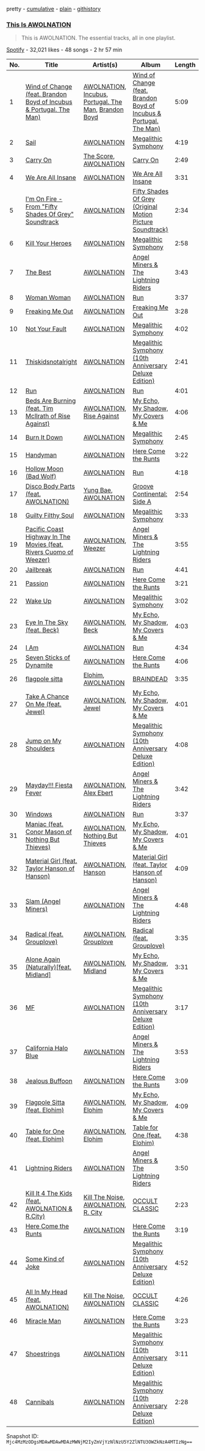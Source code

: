 pretty - [cumulative](/playlists/cumulative/37i9dQZF1DZ06evO2yLRw4.md) - [plain](/playlists/plain/37i9dQZF1DZ06evO2yLRw4) - [githistory](https://github.githistory.xyz/mackorone/spotify-playlist-archive/blob/main/playlists/plain/37i9dQZF1DZ06evO2yLRw4)

### [This Is AWOLNATION](https://open.spotify.com/playlist/37i9dQZF1DZ06evO2yLRw4)

> This is AWOLNATION\. The essential tracks, all in one playlist.

[Spotify](https://open.spotify.com/user/spotify) - 32,021 likes - 48 songs - 2 hr 57 min

| No. | Title | Artist(s) | Album | Length |
|---|---|---|---|---|
| 1 | [Wind of Change \(feat\. Brandon Boyd of Incubus & Portugal\. The Man\)](https://open.spotify.com/track/6dgniKsterTlem7d54gGjP) | [AWOLNATION](https://open.spotify.com/artist/4njdEjTnLfcGImKZu1iSrz), [Incubus](https://open.spotify.com/artist/3YcBF2ttyueytpXtEzn1Za), [Portugal\. The Man](https://open.spotify.com/artist/4kI8Ie27vjvonwaB2ePh8T), [Brandon Boyd](https://open.spotify.com/artist/0QmjlE852mAIaEt2IpBquO) | [Wind of Change \(feat\. Brandon Boyd of Incubus & Portugal\. The Man\)](https://open.spotify.com/album/5Nu3B843pAWSp8gOCcVxkx) | 5:09 |
| 2 | [Sail](https://open.spotify.com/track/7ueP5u2qkdZbIPN2YA6LR0) | [AWOLNATION](https://open.spotify.com/artist/4njdEjTnLfcGImKZu1iSrz) | [Megalithic Symphony](https://open.spotify.com/album/1fag8cnc5p4Umu4tRMAsLv) | 4:19 |
| 3 | [Carry On](https://open.spotify.com/track/58hzFlHm1gKIJzRMSt0vWV) | [The Score](https://open.spotify.com/artist/2q3GG88dVwuQPF4FmySr9I), [AWOLNATION](https://open.spotify.com/artist/4njdEjTnLfcGImKZu1iSrz) | [Carry On](https://open.spotify.com/album/4JnL4N9xWOWrQIF7rCdEXH) | 2:49 |
| 4 | [We Are All Insane](https://open.spotify.com/track/2N175zTqPQhQ5FHOrgsW3h) | [AWOLNATION](https://open.spotify.com/artist/4njdEjTnLfcGImKZu1iSrz) | [We Are All Insane](https://open.spotify.com/album/5ymWKh4Tp382PsDDSimpNI) | 3:31 |
| 5 | [I'm On Fire \- From "Fifty Shades Of Grey" Soundtrack](https://open.spotify.com/track/71dvxqSL0JT3J4Uv2WdPJx) | [AWOLNATION](https://open.spotify.com/artist/4njdEjTnLfcGImKZu1iSrz) | [Fifty Shades Of Grey \(Original Motion Picture Soundtrack\)](https://open.spotify.com/album/4gnEi23PFBwHXT9rMqTsN5) | 2:34 |
| 6 | [Kill Your Heroes](https://open.spotify.com/track/7LJF6AtijSniUJpmZTqKRj) | [AWOLNATION](https://open.spotify.com/artist/4njdEjTnLfcGImKZu1iSrz) | [Megalithic Symphony](https://open.spotify.com/album/1fag8cnc5p4Umu4tRMAsLv) | 2:58 |
| 7 | [The Best](https://open.spotify.com/track/1t4wa5r7E7oZ2D4G07JFsI) | [AWOLNATION](https://open.spotify.com/artist/4njdEjTnLfcGImKZu1iSrz) | [Angel Miners & The Lightning Riders](https://open.spotify.com/album/4lO7GONtjBvEqVDc5UQurZ) | 3:43 |
| 8 | [Woman Woman](https://open.spotify.com/track/7oaBv3Bx1ySw1QOY0yUxzQ) | [AWOLNATION](https://open.spotify.com/artist/4njdEjTnLfcGImKZu1iSrz) | [Run](https://open.spotify.com/album/6yGp5e6Puhx155c8dQ8e6P) | 3:37 |
| 9 | [Freaking Me Out](https://open.spotify.com/track/3I8U8BMugXc4ZGzAl5IkCc) | [AWOLNATION](https://open.spotify.com/artist/4njdEjTnLfcGImKZu1iSrz) | [Freaking Me Out](https://open.spotify.com/album/4zfYtnA9PxMK3daDkQrqpN) | 3:28 |
| 10 | [Not Your Fault](https://open.spotify.com/track/31hUonEmUsEVd0FMRv1s5r) | [AWOLNATION](https://open.spotify.com/artist/4njdEjTnLfcGImKZu1iSrz) | [Megalithic Symphony](https://open.spotify.com/album/1fag8cnc5p4Umu4tRMAsLv) | 4:02 |
| 11 | [Thiskidsnotalright](https://open.spotify.com/track/0dGPGavyiPtOdAGGi11pt3) | [AWOLNATION](https://open.spotify.com/artist/4njdEjTnLfcGImKZu1iSrz) | [Megalithic Symphony \(10th Anniversary Deluxe Edition\)](https://open.spotify.com/album/5JNXvM5u7H04wj71hDLfux) | 2:41 |
| 12 | [Run](https://open.spotify.com/track/2wIC3jqtTK78zQMdj1DRLu) | [AWOLNATION](https://open.spotify.com/artist/4njdEjTnLfcGImKZu1iSrz) | [Run](https://open.spotify.com/album/6yGp5e6Puhx155c8dQ8e6P) | 4:01 |
| 13 | [Beds Are Burning \(feat\. Tim Mcllrath of Rise Against\)](https://open.spotify.com/track/0yTSj2rIX1OeYQJcunbi5N) | [AWOLNATION](https://open.spotify.com/artist/4njdEjTnLfcGImKZu1iSrz), [Rise Against](https://open.spotify.com/artist/6Wr3hh341P84m3EI8qdn9O) | [My Echo, My Shadow, My Covers & Me](https://open.spotify.com/album/7AERvdOdM3KBn5XaCs42dW) | 4:06 |
| 14 | [Burn It Down](https://open.spotify.com/track/4apfsISItA7UeoSZsw5DsB) | [AWOLNATION](https://open.spotify.com/artist/4njdEjTnLfcGImKZu1iSrz) | [Megalithic Symphony](https://open.spotify.com/album/1fag8cnc5p4Umu4tRMAsLv) | 2:45 |
| 15 | [Handyman](https://open.spotify.com/track/2o2RDduVgudcGSLrFaV1D0) | [AWOLNATION](https://open.spotify.com/artist/4njdEjTnLfcGImKZu1iSrz) | [Here Come the Runts](https://open.spotify.com/album/57zNKp8j0mG1rNtbEVkLMV) | 3:22 |
| 16 | [Hollow Moon \(Bad Wolf\)](https://open.spotify.com/track/7cfr3F2jpzjwqL6ZhGfjtH) | [AWOLNATION](https://open.spotify.com/artist/4njdEjTnLfcGImKZu1iSrz) | [Run](https://open.spotify.com/album/6yGp5e6Puhx155c8dQ8e6P) | 4:18 |
| 17 | [Disco Body Parts \(feat\. AWOLNATION\)](https://open.spotify.com/track/4W0PnZs6I5KLx3lbPUwnI2) | [Yung Bae](https://open.spotify.com/artist/30FDJPN3RtwJZ20g5YGCRX), [AWOLNATION](https://open.spotify.com/artist/4njdEjTnLfcGImKZu1iSrz) | [Groove Continental: Side A](https://open.spotify.com/album/4f4Mgrjdn7P6SoSLV6SWHI) | 2:54 |
| 18 | [Guilty Filthy Soul](https://open.spotify.com/track/3nyvjKrxPNMnX4GtXIbLJk) | [AWOLNATION](https://open.spotify.com/artist/4njdEjTnLfcGImKZu1iSrz) | [Megalithic Symphony](https://open.spotify.com/album/1fag8cnc5p4Umu4tRMAsLv) | 3:33 |
| 19 | [Pacific Coast Highway In The Movies \(feat\. Rivers Cuomo of Weezer\)](https://open.spotify.com/track/0oS1aOj8pLkDV9bGp7j95G) | [AWOLNATION](https://open.spotify.com/artist/4njdEjTnLfcGImKZu1iSrz), [Weezer](https://open.spotify.com/artist/3jOstUTkEu2JkjvRdBA5Gu) | [Angel Miners & The Lightning Riders](https://open.spotify.com/album/4lO7GONtjBvEqVDc5UQurZ) | 3:55 |
| 20 | [Jailbreak](https://open.spotify.com/track/57UIoWO4bNtnrTRXHvHfbL) | [AWOLNATION](https://open.spotify.com/artist/4njdEjTnLfcGImKZu1iSrz) | [Run](https://open.spotify.com/album/6yGp5e6Puhx155c8dQ8e6P) | 4:41 |
| 21 | [Passion](https://open.spotify.com/track/4WyDmwmeBdrGgJEQquZfz3) | [AWOLNATION](https://open.spotify.com/artist/4njdEjTnLfcGImKZu1iSrz) | [Here Come the Runts](https://open.spotify.com/album/57zNKp8j0mG1rNtbEVkLMV) | 3:21 |
| 22 | [Wake Up](https://open.spotify.com/track/1G6veZVvJjrSwCytFAKVkb) | [AWOLNATION](https://open.spotify.com/artist/4njdEjTnLfcGImKZu1iSrz) | [Megalithic Symphony](https://open.spotify.com/album/1fag8cnc5p4Umu4tRMAsLv) | 3:02 |
| 23 | [Eye In The Sky \(feat\. Beck\)](https://open.spotify.com/track/4JxXyhC4FAALmp7uXrmsrG) | [AWOLNATION](https://open.spotify.com/artist/4njdEjTnLfcGImKZu1iSrz), [Beck](https://open.spotify.com/artist/3vbKDsSS70ZX9D2OcvbZmS) | [My Echo, My Shadow, My Covers & Me](https://open.spotify.com/album/7AERvdOdM3KBn5XaCs42dW) | 4:03 |
| 24 | [I Am](https://open.spotify.com/track/31CgjKFR1pzFO5Im365rXB) | [AWOLNATION](https://open.spotify.com/artist/4njdEjTnLfcGImKZu1iSrz) | [Run](https://open.spotify.com/album/6yGp5e6Puhx155c8dQ8e6P) | 4:34 |
| 25 | [Seven Sticks of Dynamite](https://open.spotify.com/track/4Zpq56sTzSWbeO03WL6XBp) | [AWOLNATION](https://open.spotify.com/artist/4njdEjTnLfcGImKZu1iSrz) | [Here Come the Runts](https://open.spotify.com/album/57zNKp8j0mG1rNtbEVkLMV) | 4:06 |
| 26 | [flagpole sitta](https://open.spotify.com/track/2IIeiY0ZtqrJLnKZxuLGf1) | [Elohim](https://open.spotify.com/artist/6wKxOKEA3K6R2UZ3COLXEY), [AWOLNATION](https://open.spotify.com/artist/4njdEjTnLfcGImKZu1iSrz) | [BRAINDEAD](https://open.spotify.com/album/0ljZRCAuKCLVEhqfnw6Ygv) | 3:35 |
| 27 | [Take A Chance On Me \(feat\. Jewel\)](https://open.spotify.com/track/2QZpV3KZnDfqrvOfJNcvCY) | [AWOLNATION](https://open.spotify.com/artist/4njdEjTnLfcGImKZu1iSrz), [Jewel](https://open.spotify.com/artist/6FbDoZnMBTdhhhLuJBOOqP) | [My Echo, My Shadow, My Covers & Me](https://open.spotify.com/album/7AERvdOdM3KBn5XaCs42dW) | 4:01 |
| 28 | [Jump on My Shoulders](https://open.spotify.com/track/6H8AKz5NlriFAJ2soLDfSa) | [AWOLNATION](https://open.spotify.com/artist/4njdEjTnLfcGImKZu1iSrz) | [Megalithic Symphony \(10th Anniversary Deluxe Edition\)](https://open.spotify.com/album/5JNXvM5u7H04wj71hDLfux) | 4:08 |
| 29 | [Mayday!!! Fiesta Fever](https://open.spotify.com/track/4Uu7xa2OnZsCRu5RN911na) | [AWOLNATION](https://open.spotify.com/artist/4njdEjTnLfcGImKZu1iSrz), [Alex Ebert](https://open.spotify.com/artist/1me05HW5s7TShHra5nN7uE) | [Angel Miners & The Lightning Riders](https://open.spotify.com/album/4lO7GONtjBvEqVDc5UQurZ) | 3:42 |
| 30 | [Windows](https://open.spotify.com/track/6eXfVpYZW6v0VhUaNAh3K9) | [AWOLNATION](https://open.spotify.com/artist/4njdEjTnLfcGImKZu1iSrz) | [Run](https://open.spotify.com/album/6yGp5e6Puhx155c8dQ8e6P) | 3:37 |
| 31 | [Maniac \(feat\. Conor Mason of Nothing But Thieves\)](https://open.spotify.com/track/2Qc4hOAjwrmqCtsZRhjzU3) | [AWOLNATION](https://open.spotify.com/artist/4njdEjTnLfcGImKZu1iSrz), [Nothing But Thieves](https://open.spotify.com/artist/1kDGbuxWknIKx4FlgWxiSp) | [My Echo, My Shadow, My Covers & Me](https://open.spotify.com/album/7AERvdOdM3KBn5XaCs42dW) | 4:01 |
| 32 | [Material Girl \(feat\. Taylor Hanson of Hanson\)](https://open.spotify.com/track/7IyRPhyQIRoCSBnLNLbM36) | [AWOLNATION](https://open.spotify.com/artist/4njdEjTnLfcGImKZu1iSrz), [Hanson](https://open.spotify.com/artist/0SdiiPkr02EUdekHZJkt58) | [Material Girl \(feat\. Taylor Hanson of Hanson\)](https://open.spotify.com/album/5nfPvmgxIqQnGR8J9n8WUh) | 4:09 |
| 33 | [Slam \(Angel Miners\)](https://open.spotify.com/track/7qVsMCptRS8tf4eIsQVHYR) | [AWOLNATION](https://open.spotify.com/artist/4njdEjTnLfcGImKZu1iSrz) | [Angel Miners & The Lightning Riders](https://open.spotify.com/album/4lO7GONtjBvEqVDc5UQurZ) | 4:48 |
| 34 | [Radical \(feat\. Grouplove\)](https://open.spotify.com/track/6x6tlwQoLddsOSdbaKDyx6) | [AWOLNATION](https://open.spotify.com/artist/4njdEjTnLfcGImKZu1iSrz), [Grouplove](https://open.spotify.com/artist/3kVUvbeRdcrqQ3oHk5hPdx) | [Radical \(feat\. Grouplove\)](https://open.spotify.com/album/0oo9h3hC2wlz2JJAgbVST5) | 3:35 |
| 35 | [Alone Again \(Naturally\)\[feat\. Midland\]](https://open.spotify.com/track/6HUr7QGTosidqNFHTsASCC) | [AWOLNATION](https://open.spotify.com/artist/4njdEjTnLfcGImKZu1iSrz), [Midland](https://open.spotify.com/artist/1DTZRmlVZBxx2wRQBtx6yi) | [My Echo, My Shadow, My Covers & Me](https://open.spotify.com/album/7AERvdOdM3KBn5XaCs42dW) | 3:31 |
| 36 | [MF](https://open.spotify.com/track/6LvMKoA7E62Z2DHJI65koP) | [AWOLNATION](https://open.spotify.com/artist/4njdEjTnLfcGImKZu1iSrz) | [Megalithic Symphony \(10th Anniversary Deluxe Edition\)](https://open.spotify.com/album/5JNXvM5u7H04wj71hDLfux) | 3:17 |
| 37 | [California Halo Blue](https://open.spotify.com/track/6YA5dsZtMM68VkEpbSSpcD) | [AWOLNATION](https://open.spotify.com/artist/4njdEjTnLfcGImKZu1iSrz) | [Angel Miners & The Lightning Riders](https://open.spotify.com/album/4lO7GONtjBvEqVDc5UQurZ) | 3:53 |
| 38 | [Jealous Buffoon](https://open.spotify.com/track/6RwLKfndAAn4vr1AjN3UYd) | [AWOLNATION](https://open.spotify.com/artist/4njdEjTnLfcGImKZu1iSrz) | [Here Come the Runts](https://open.spotify.com/album/57zNKp8j0mG1rNtbEVkLMV) | 3:09 |
| 39 | [Flagpole Sitta \(feat\. Elohim\)](https://open.spotify.com/track/5KcdcUuL8YI3PqeQIvJj2H) | [AWOLNATION](https://open.spotify.com/artist/4njdEjTnLfcGImKZu1iSrz), [Elohim](https://open.spotify.com/artist/6wKxOKEA3K6R2UZ3COLXEY) | [My Echo, My Shadow, My Covers & Me](https://open.spotify.com/album/7AERvdOdM3KBn5XaCs42dW) | 4:09 |
| 40 | [Table for One \(feat\. Elohim\)](https://open.spotify.com/track/7fE5PFt7j1aNGdCEM89qxN) | [AWOLNATION](https://open.spotify.com/artist/4njdEjTnLfcGImKZu1iSrz), [Elohim](https://open.spotify.com/artist/6wKxOKEA3K6R2UZ3COLXEY) | [Table for One \(feat\. Elohim\)](https://open.spotify.com/album/6Vh3fdmfzij1qT1KVHapZQ) | 4:38 |
| 41 | [Lightning Riders](https://open.spotify.com/track/2X18YLYhIFqwKXFsYAy4if) | [AWOLNATION](https://open.spotify.com/artist/4njdEjTnLfcGImKZu1iSrz) | [Angel Miners & The Lightning Riders](https://open.spotify.com/album/4lO7GONtjBvEqVDc5UQurZ) | 3:50 |
| 42 | [Kill It 4 The Kids \(feat\. AWOLNATION & R.City\)](https://open.spotify.com/track/1ZsURRKj1wHUeQq6kZze8S) | [Kill The Noise](https://open.spotify.com/artist/3qnMl4DHT4gndzFAcG4FlM), [AWOLNATION](https://open.spotify.com/artist/4njdEjTnLfcGImKZu1iSrz), [R\. City](https://open.spotify.com/artist/4TH4BHy0LdBi3dpBW4P2UX) | [OCCULT CLASSIC](https://open.spotify.com/album/2xCNIURBZpbjPLoaxSRujw) | 2:23 |
| 43 | [Here Come the Runts](https://open.spotify.com/track/5HWpx5Pjj9wFROhreH612d) | [AWOLNATION](https://open.spotify.com/artist/4njdEjTnLfcGImKZu1iSrz) | [Here Come the Runts](https://open.spotify.com/album/57zNKp8j0mG1rNtbEVkLMV) | 3:19 |
| 44 | [Some Kind of Joke](https://open.spotify.com/track/2VlHWRniOo0XzzXOfovzIA) | [AWOLNATION](https://open.spotify.com/artist/4njdEjTnLfcGImKZu1iSrz) | [Megalithic Symphony \(10th Anniversary Deluxe Edition\)](https://open.spotify.com/album/5JNXvM5u7H04wj71hDLfux) | 4:52 |
| 45 | [All In My Head \(feat\. AWOLNATION\)](https://open.spotify.com/track/0HQrTFhNkxL1EQdOiN0ZFf) | [Kill The Noise](https://open.spotify.com/artist/3qnMl4DHT4gndzFAcG4FlM), [AWOLNATION](https://open.spotify.com/artist/4njdEjTnLfcGImKZu1iSrz) | [OCCULT CLASSIC](https://open.spotify.com/album/2xCNIURBZpbjPLoaxSRujw) | 4:26 |
| 46 | [Miracle Man](https://open.spotify.com/track/6yE6AL3D5lq25jtTAESkVu) | [AWOLNATION](https://open.spotify.com/artist/4njdEjTnLfcGImKZu1iSrz) | [Here Come the Runts](https://open.spotify.com/album/57zNKp8j0mG1rNtbEVkLMV) | 3:23 |
| 47 | [Shoestrings](https://open.spotify.com/track/0QvqrTGC7FSolbg8rQbHGa) | [AWOLNATION](https://open.spotify.com/artist/4njdEjTnLfcGImKZu1iSrz) | [Megalithic Symphony \(10th Anniversary Deluxe Edition\)](https://open.spotify.com/album/5JNXvM5u7H04wj71hDLfux) | 3:11 |
| 48 | [Cannibals](https://open.spotify.com/track/7lGDiKxrmodlgNvzjZOtws) | [AWOLNATION](https://open.spotify.com/artist/4njdEjTnLfcGImKZu1iSrz) | [Megalithic Symphony \(10th Anniversary Deluxe Edition\)](https://open.spotify.com/album/5JNXvM5u7H04wj71hDLfux) | 2:28 |

Snapshot ID: `Mjc4MzMzODgsMDAwMDAwMDAzMWNjM2IyZmVjYzNlNzU5Y2ZlNTU3OWZkNzA4MTIzNg==`

